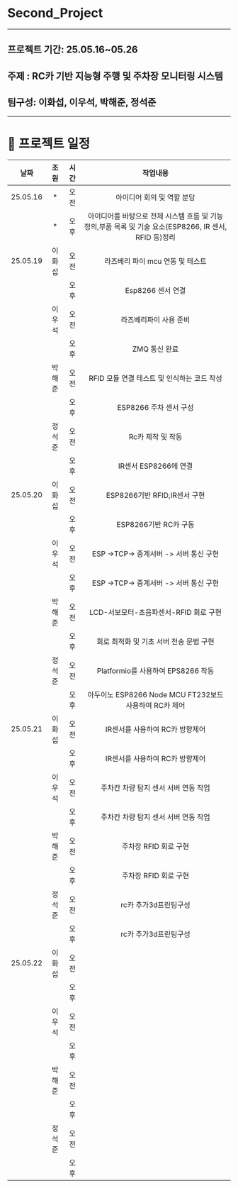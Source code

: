 # Second_Project

------------------------------------------------------------
## 프로젝트 기간: 25.05.16~05.26
## 주제 : RC카 기반 지능형 주행 및 주차장 모니터링 시스템
## 팀구성: 이화섭, 이우석, 박해준, 정석준

-------------------------------------------------------
# 📅 프로젝트 일정
|날짜|조원|시간|작업내용|
|:---:|:----:|:----:|:---:|
|25.05.16|*|오전|아이디어 회의 및 역할 분담|
||*|오후|아이디어를 바탕으로 전체 시스템 흐름 및 기능 정의,부품 목록 및 기술 요소(ESP8266, IR 센서, RFID 등)정리|
|25.05.19|이화섭|오전|라즈베리 파이 mcu 연동 및 테스트|
|||오후|Esp8266 센서 연결|
||이우석|오전|라즈베리파이 사용 준비|
|||오후|ZMQ 통신 완료|
||박해준|오전|RFID 모듈 연결 테스트 및 인식하는 코드 작성|
|||오후|ESP8266 주차 센서 구성|
||정석준|오전|Rc카 제작 및 작동|
|||오후|IR센서 ESP8266에 연결|
|25.05.20|이화섭|오전|ESP8266기반 RFID,IR센서 구현|
|||오후|ESP8266기반 RC카 구동|
||이우석|오전| ESP ->TCP-> 중계서버 -> 서버 통신 구현|
|||오후|ESP ->TCP-> 중계서버 -> 서버 통신 구현|
||박해준|오전|LCD-서보모터-초음파센서-RFID 회로 구현|
|||오후|회로 최적화 및 기초 서버 전송 문법 구현|
||정석준|오전|Platformio를 사용하여 EPS8266 작동|
|||오후|아두이노 ESP8266 Node MCU FT232보드 사용하여 RC카 제어|
|25.05.21|이화섭|오전|IR센서를 사용하여 RC카 방향제어|
|||오후|IR센서를 사용하여 RC카 방향제어|
||이우석|오전| 주차칸 차량 탐지 센서 서버 연동 작업|
|||오후|주차칸 차량 탐지 센서 서버 연동 작업|
||박해준|오전|주차장 RFID 회로 구현|
|||오후|주차장 RFID 회로 구현|
||정석준|오전|rc카 추가3d프린팅구성|
|||오후|rc카 추가3d프린팅구성|
|25.05.22|이화섭|오전||
|||오후||
||이우석|오전||
|||오후||
||박해준|오전||
|||오후||
||정석준|오전||
|||오후||
